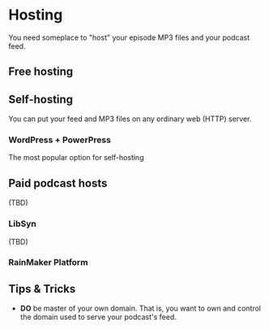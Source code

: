 Hosting
=======

You need someplace to "host" your episode MP3 files and your podcast feed.

## Free hosting



## Self-hosting

You can put your feed and MP3 files on any ordinary web (HTTP) server.

### WordPress + PowerPress

The most popular option for self-hosting 

## Paid podcast hosts

(TBD)

### LibSyn

(TBD)

### RainMaker Platform

## Tips & Tricks

* **DO** be master of your own domain. That is, you want to own and control the domain used to serve your podcast's feed.

